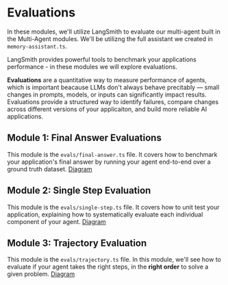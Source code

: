 # Evaluations

In these modules, we'll utilize LangSmith to evaluate our multi-agent built in the Multi-Agent modules. We'll be utilizng the full assistant we created in ```memory-assistant.ts```.

LangSmith provides powerful tools to benchmark your applications performance - in these modules we will explore evaluations.

**Evaluations** are a quantitative way to measure performance of agents, which is important beacause LLMs don't always behave precitably — small changes in prompts, models, or inputs can significantly impact results. Evaluations provide a structured way to identify failures, compare changes across different versions of your applicaiton, and build more reliable AI applications.

## Module 1: Final Answer Evaluations

This module is the ```evals/final-answer.ts``` file. It covers how to benchmark your application's final answer by running your agent end-to-end over a ground truth dataset.
[Diagram](images/music_subagent.png)

## Module 2: Single Step Evaluation

This module is the ```evals/single-step.ts``` file. It covers how to unit test your application, explaining how to systematically evaluate each individual component of your agent.
[Diagram](images/invoice_subagent.png)

## Module 3: Trajectory Evaluation

This module is the ```evals/trajectory.ts``` file. In this module, we'll see how to evaluate if your agent takes the right steps, in the **right order** to solve a given problem. 
[Diagram](images/supervisor.png)